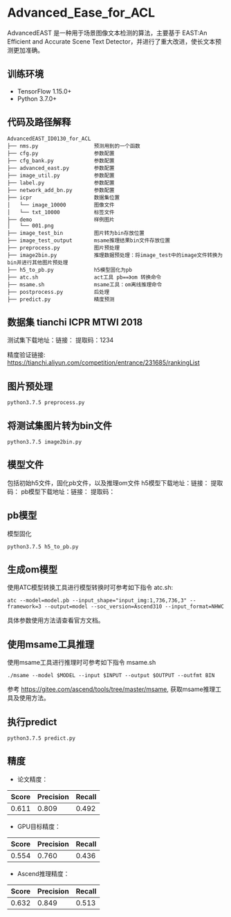 # Advanced_Ease_for_ACL
AdvancedEAST 是一种用于场景图像文本检测的算法，主要基于 EAST:An Efficient and Accurate Scene Text Detector，并进行了重大改进，使长文本预测更加准确。
## 训练环境

* TensorFlow 1.15.0+
* Python 3.7.0+

## 代码及路径解释

```
AdvancedEAST_ID0130_for_ACL
├── nms.py                  预测用到的一个函数
├── cfg.py			        参数配置
├── cfg_bank.py			    参数配置
├── advanced_east.py	    参数配置
├── image_util.py		    参数配置
├── label.py			    参数配置
├── network_add_bn.py	    参数配置
├── icpr				    数据集位置		
│   └── image_10000	        图像文件
│   └── txt_10000	        标签文件
├── demo				    样例图片		
│   └── 001.png			        			        
├── image_test_bin		    图片转为bin存放位置					            
├── image_test_output		msame推理结果bin文件存放位置				
├── preprocess.py           图片预处理
├── image2bin.py			推理数据预处理：将image_test中的image文件转换为bin并进行其他图片预处理
├── h5_to_pb.py             h5模型固化为pb
├── atc.sh  				act工具 pb==》om 转换命令
├── msame.sh				msame工具：om离线推理命令         
├── postprocess.py 			后处理
├── predict.py 			    精度预测
```


## 数据集 tianchi ICPR MTWI 2018

测试集下载地址：链接： 提取码：1234

精度验证链接: https://tianchi.aliyun.com/competition/entrance/231685/rankingList

## 图片预处理
```shell
python3.7.5 preprocess.py
```

## 将测试集图片转为bin文件

```shell
python3.7.5 image2bin.py
```

## 模型文件
包括初始h5文件，固化pb文件，以及推理om文件
h5模型下载地址：链接： 提取码：
pb模型下载地址：链接： 提取码：

## pb模型

模型固化
```shell
python3.7.5 h5_to_pb.py
```
## 生成om模型

使用ATC模型转换工具进行模型转换时可参考如下指令 atc.sh:
```shell
atc --model=model.pb --input_shape="input_img:1,736,736,3" --framework=3 --output=model --soc_version=Ascend310 --input_format=NHWC 
```
具体参数使用方法请查看官方文档。

## 使用msame工具推理

使用msame工具进行推理时可参考如下指令 msame.sh
```shell
./msame --model $MODEL --input $INPUT --output $OUTPUT --outfmt BIN
```
参考 https://gitee.com/ascend/tools/tree/master/msame, 获取msame推理工具及使用方法。

## 执行predict
```shell
python3.7.5 predict.py
```

## 精度
* 论文精度：

| Score    | Precision  | Recall    | 
| :--------: | ---------- | ------ |
|   0.611  | 0.809     | 0.492     | 

* GPU目标精度：

| Score    | Precision  | Recall    | 
| :--------: | ---------- | ------ |
|   0.554  | 0.760     | 0.436     | 

* Ascend推理精度：

| Score    | Precision  | Recall    | 
| :--------: | ---------- | ------ |
|   0.632  | 0.849     | 0.513     | 


